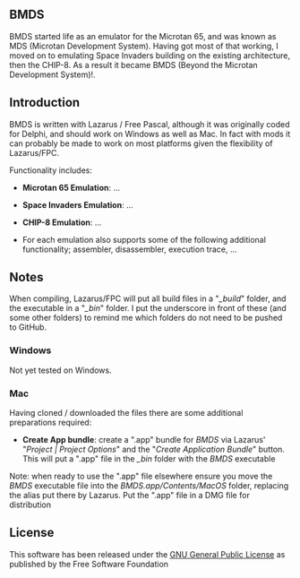 ## BMDS

BMDS started life as an emulator for the Microtan 65, and was known as MDS (Microtan Development System). Having got most of that working, I moved on to emulating Space Invaders building on the existing architecture, then the CHIP-8. As a result it became BMDS (Beyond the Microtan Development System)!.

## Introduction

BMDS is written with Lazarus / Free Pascal, although it was originally coded for Delphi, and should work on Windows as well as Mac. In fact with mods it can probably be made to work on most platforms given the flexibility of Lazarus/FPC.

Functionality includes:

- **Microtan 65 Emulation**: ...

- **Space Invaders Emulation**: ... 

- **CHIP-8 Emulation**: ...

- For each emulation also supports some of the following additional functionality; assembler, disassembler, execution trace, ...

## Notes

When compiling, Lazarus/FPC will put all build files in a "*_build*" folder, and the executable in a "*_bin*" folder. I put the underscore in front of these (and some other folders) to remind me which folders do not need to be pushed to GitHub.

### Windows

Not yet tested on Windows.

### Mac

Having cloned / downloaded the files there are some additional preparations required:

- **Create App bundle**: create a ".app" bundle for *BMDS* via Lazarus' "*Project | Project Options*" and the "*Create Application Bundle*" button. This will put a ".app" file in the *_bin* folder with the *BMDS* executable

Note: when ready to use the ".app" file elsewhere ensure you move the *BMDS* executable file into the *BMDS.app/Contents/MacOS* folder, replacing the alias put there by Lazarus. Put the ".app" file in a DMG file for distribution

## License

This software has been released under the [GNU General Public License](https://www.gnu.org/licenses/) as published by the Free Software Foundation

